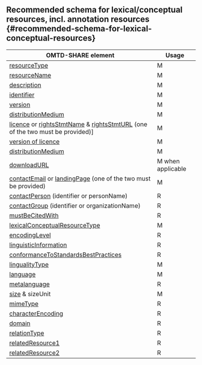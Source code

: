 ## ​Recommended schema for ​lexical/conceptual resources, incl. annotation resources {#recommended-schema-for-lexical-conceptual-resources}

| OMTD-SHARE element | Usage |
| --- | --- |
| [resourceType](\lcr_resourceType.md) | M | 
| [resourceName](\lcr_resourceName.md) | M | 
| [description](\lcr_description.md) | M | 
| [identifier](\lcr_identifier.md) | M | 
| [version](\lcr_version.md) | M | 
| [distributionMedium](\lcr_distributionMedium.md) | M | 
| [licence](\lcr_licence.md) or [rightsStmtName](\lcr_rightsStmtName.md) &amp; [rightsStmtURL](\lcr_rightsStmtUrl.md) \(one of the two must be provided\)] | M | 
| [version of licence](\lcr_version_of_licence.md) | M | 
| [distributionMedium](\lcr_distributionMedium.md) | M | 
| [downloadURL](\lcr_downloadURL.md) | M when applicable | 
| [contactEmail](\lcr_contactEmail.md) or [landingPage](\lcr_landingPage.md) \(one of the two must be provided\) | M | 
| [contactPerson](\lcr_contactPerson.md) \(identifier or personName\) | R | 
| [contactGroup](\lcr_contactGroup.md) \(identifier or organizationName\) | R | 
| [mustBeCitedWith](\lcr_mustBeCitedWith.md) | R | 
| [lexicalConceptualResourceType](\lcr_lexicalConceptualResourceType.md) | M | 
| [encodingLevel](\lcr_encodingLevel.md) | R | 
| [linguisticInformation](\lcr_linguisticInformation.md) | R | 
| [conformanceToStandardsBestPractices](\lcr_conformanceToStandardsBestPractices.md) | R | 
| [lingualityType](\lcr_lingualityType.md) | M | 
| [language](\lcr_language.md) | M | 
| [metalanguage](\lcr_metalanguage.md) | R | 
| [size](\lcr_size.md) &amp; sizeUnit | M | 
| [mimeType](\lcr_mimeType.md) | R | 
| [characterEncoding](\lcr_characterEncoding.md) | R | 
| [domain](\lcr_domain.md) | R | 
| [relationType](\lcr_relationType.md) | R | 
| [relatedResource1](\lcr_relatedResource1.md) | R | 
| [relatedResource2](\lcr_relatedResource2.md) | R | 
